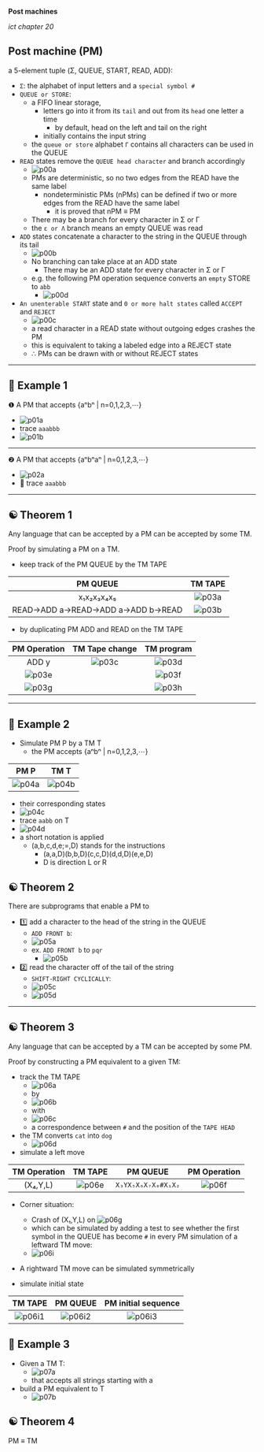 __Post machines__

_ict chapter 20_


Post machine (PM)
---
a 5-element tuple (Σ, QUEUE, START, READ, ADD):
- `Σ`: the alphabet of input letters and a `special symbol #`
- `QUEUE or STORE`: 
  - a FIFO linear storage, 
    - letters go into it from its `tail` and out from its `head` one letter a time
      - by default, head on the left and tail on the right
    - initially contains the input string 
  - the `queue or store` alphabet `Γ` contains all characters can be used in the QUEUE
- `READ` states remove the `QUEUE head character` and branch accordingly
  - ![p00a](./img/p00a.png)
  - PMs are deterministic, so no two edges from the READ have the same label
    - nondeterministic PMs (nPMs) can be defined if two or more edges from the READ have the same label
      - it is proved that nPM ≡ PM
  - There may be a branch for every character in Σ or Γ
  - the `ε or Λ` branch means an empty QUEUE was read
- `ADD` states concatenate a character to the string in the QUEUE through its tail
  - ![p00b](./img/p00b.png)
  - No branching can take place at an ADD state
    - There may be an ADD state for every character in Σ or Γ
  - e.g. the following PM operation sequence converts an `empty` STORE to `abb`
    - ![p00d](./img/p00d.png)
- `An unenterable START` state and `0 or more halt states` called `ACCEPT` and `REJECT`
  - ![p00c](./img/p00c.png)
  - a read character in a READ state without outgoing edges crashes the PM
  - this is equivalent to taking a labeled edge into a REJECT state
  - ∴ PMs can be drawn with or without REJECT states

---

🍎 Example 1
---
❶ A PM that accepts {aⁿbⁿ | n=0,1,2,3,⋯}
- ![p01a](./img/p01a.png)
- trace `aaabbb`
- ![p01b](./img/p01b.png)

---

❷ A PM that accepts {aⁿbⁿaⁿ | n=0,1,2,3,⋯}
- ![p02a](./img/p02a.png)
- 📝 trace `aaabbb`

---

☯ Theorem 1
---
Any language that can be accepted by a PM can be accepted by some TM.

Proof by simulating a PM on a TM.
- keep track of the PM QUEUE by the TM TAPE

| PM QUEUE | TM TAPE |
|:---:|:---:|
| x₁x₂x₃x₄x₅ | ![p03a](./img/p03a.png) |
| READ→ADD a→READ→ADD a→ADD b→READ | ![p03b](./img/p03b.png) |

- by duplicating PM ADD and READ on the TM TAPE

| PM Operation | TM Tape change | TM program |
|:---:|:---:|:---:|
| ADD y | ![p03c](./img/p03c.png) |  ![p03d](./img/p03d.png) |
| ![p03e](./img/p03e.png) | | ![p03f](./img/p03f.png) |
| ![p03g](./img/p03g.png) | | ![p03h](./img/p03h.png) |

---

🍎 Example 2
---
- Simulate PM P by a TM T 
  - the PM accepts {aⁿbⁿ | n=0,1,2,3,⋯}

| PM P | TM T |
|:---:|:---:|
| ![p04a](./img/p04a.png)| ![p04b](./img/p04b.png) |

- their corresponding states
- ![p04c](./img/p04c.png)
- trace `aabb` on T 
- ![p04d](./img/p04d.png)
- a short notation is applied
  - (a,b,c,d,e;=,D) stands for the instructions
    - (a,a,D)(b,b,D)(c,c,D)(d,d,D)(e,e,D)
    - D is direction L or R


☯ Theorem 2
---
There are subprograms that enable a PM to 
- 1️⃣ add a character to the head of the string in the QUEUE
  - `ADD FRONT b`:
  - ![p05a](./img/p05a.png)
  - ex. `ADD FRONT b` to  `pqr`
    - ![p05b](./img/p05b.png)
- 2️⃣ read the character off of the tail of the string
  - `SHIFT-RIGHT CYCLICALLY`:
  - ![p05c](./img/p05c.png)
  - ![p05d](./img/p05d.png)

---

☯ Theorem 3
---
Any language that can be accepted by a TM can be accepted by some PM.

Proof by constructing a PM equivalent to a given TM:
- track the TM TAPE
  - ![p06a](./img/p06a.png)
  - by
  - ![p06b](./img/p06b.png)
  - with
  - ![p06c](./img/p06c.png)
  -  a correspondence between `#` and the position of the `TAPE HEAD`
- the TM converts `cat` into `dog`
  - ![p06d](./img/p06d.png)
- simulate a left move

| TM Operation | TM TAPE | PM QUEUE | PM Operation | 
|:---:|:---:|:---:|:---:|
| (X₄,Y,L) | ![p06e](./img/p06e.png) | `X₃YX₅X₆X₇X₈#X₁X₂` | ![p06f](./img/p06f.png)  |

- Corner situation:
  - Crash of (X₁,Y,L) on ![p06g](./img/p06g.png)
  - which can be simulated by adding a test to see whether the first symbol in the QUEUE has become `#` in every PM simulation of a leftward TM move:
  - ![p06i](./img/p06i.png)
 
- A rightward TM move can be simulated symmetrically
- simulate initial state

| TM TAPE | PM QUEUE | PM initial sequence |
|:---:|:---:|:---:|
| ![p06i1](./img/p06i1.png) | ![p06i2](./img/p06i2.png) | ![p06i3](./img/p06i3.png) |



🍎 Example 3
---
- Given a TM T:
  - ![p07a](./img/p07a.png)
  - that accepts all strings starting with a
- build a PM equivalent to T
  - ![p07b](./img/p07b.png)


☯ Theorem 4
---
PM ≡ TM